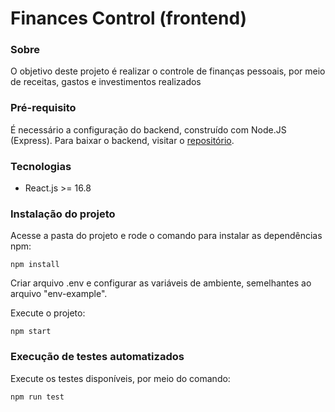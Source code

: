 # Finances Control (frontend)

### Sobre

O objetivo deste projeto é realizar o controle de finanças pessoais, por meio de receitas, gastos e investimentos realizados

### Pré-requisito

É necessário a configuração do backend, construído com Node.JS (Express). Para baixar o backend, visitar o [repositório](https://github.com/pessolatohenrique/finances-control).

### Tecnologias

- React.js >= 16.8

### Instalação do projeto

Acesse a pasta do projeto e rode o comando para instalar as dependências npm:

    npm install

Criar arquivo .env e configurar as variáveis de ambiente, semelhantes ao arquivo "env-example".

Execute o projeto:

    npm start

### Execução de testes automatizados

Execute os testes disponíveis, por meio do comando:

    npm run test
